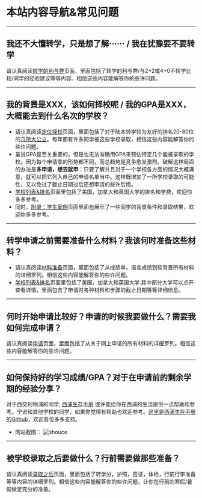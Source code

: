 # 本站内容导航&常见问题

***

## 我还不大懂转学，只是想了解······ / 我在犹豫要不要转学

请认真阅读[转学的利与弊](/think)页面，里面包括了转学的利与弊/与2+2或4+0不转学比较/同学的经验建议等等内容。相信这些内容能解答你的些许问题。

***

## 我的背景是XXX，该如何择校呢 / 我的GPA是XXX，大概能去到什么名次的学校？

- 请认真阅读[定位择校](/school)页面，里面包括了对于陆本转学较为友好的排名20-80位的[几所大公立](/school)。每年都有许多同学被这些学校录取，相信这些内容能解答你的些许问题。
- 虽说GPA是至关重要的，但是也无法准确用GPA来预估特定几个能被录取的学校。因为每个申请季的形势都不同，而总趋势是竞争愈发激烈。破解这样局面的办法是**多申请，想去就申**：只要了解并且对于一个学校各方面的情况大概满意，就可以把它列入自己的申请名单当中。这样既增加了一所学校录取的可能性，又以免过了截止日期过后还想申请的些许后悔。
- [学校列表&排名](/school_list)页面里包括了美国，加拿大和英国大学的排名和学费，欢迎你多多参考。
- 同时，[附录：学生案例](/bgs)页面里面也展示了一些同学的背景条件和录取结果，欢迎你多多参考。

***

## 转学申请之前需要准备什么材料？我该何时准备这些材料？

- 请认真阅读[材料准备](/material)页面，里面包括了从成绩单，语言成绩到软背景所有材料的详细罗列。相信这些内容能解答你的些许问题。
- [学校列表&排名](/school_list)页面里包括了美国，加拿大和英国大学.其中部分大学可以点开查看详情，里面包含了申请时各种材料和步骤的截止日期等等详细信息。

***

## 何时开始申请比较好？申请的时候我要做什么？需要我如何完成申请？

请认真阅读[申请](/apply)页面，里面包括了从关于网上申请的所有材料的详细罗列。相信这些内容能解答你的些许问题。

***

## 如何保持好的学习成绩/GPA？对于在申请前的剩余学期的经验分享？

对于西交利物浦的同学, [西浦生存手册](https://www.xjtludiy.wiki/) 或许能给你在西浦的生活提供一点帮助和参考。宁诺和其他学校的同学，如果你觉得有帮助也欢迎参考。[这里是西浦生存手册的Github](https://github.com/DylanLIiii/XJTLU-manual)，欢迎各位多多支持。

- 网站截图：
![shouce](https://user-images.githubusercontent.com/80454689/183253132-12e944f3-7cf0-4c6c-87f1-2d47a4a2c4e2.jpg)

***

## 被学校录取之后要做什么？行前需要做那些准备？

请认真阅读[录取之后](/admit)页面，里面包括了转学分，护照，签证，体检，行前行李准备等等内容的详细罗列。相信这些内容能解答你的些许问题，让你在行前的寒假/暑假做足充分的准备。
